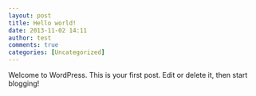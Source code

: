 ```yaml
---
layout: post
title: Hello world!
date: 2013-11-02 14:11
author: test
comments: true
categories: [Uncategorized]
---
```

Welcome to WordPress. This is your first post. Edit or delete it, then start blogging!
